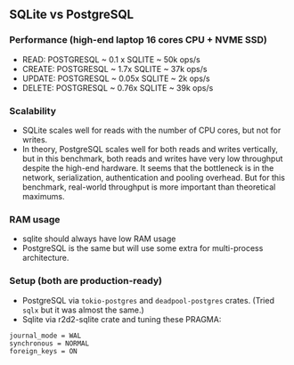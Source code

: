 ## SQLite vs PostgreSQL
### Performance (high-end laptop 16 cores CPU + NVME SSD)
- READ: POSTGRESQL ~ 0.1 x SQLITE ~ 50k ops/s
- CREATE: POSTGRESQL ~ 1.7x SQLITE ~ 37k ops/s
- UPDATE: POSTGRESQL ~ 0.05x SQLITE ~ 2k ops/s
- DELETE: POSTGRESQL ~ 0.76x SQLITE ~ 39k ops/s
### Scalability
- SQLite scales well for reads with the number of CPU cores, but not for writes.
- In theory, PostgreSQL scales well for both reads and writes vertically, but in this benchmark, both reads and writes have very low throughput despite the high-end hardware. It seems that the bottleneck is in the network, serialization, authentication and pooling overhead. But for this benchmark, real-world throughput is more important than theoretical maximums.
### RAM usage
- sqlite should always have low RAM usage
- PostgreSQL is the same but will use some extra for multi-process architecture.
### Setup (both are production-ready)
- PostgreSQL via `tokio-postgres` and `deadpool-postgres` crates. (Tried `sqlx` but it was almost the same.)
- Sqlite via r2d2-sqlite crate and tuning these PRAGMA:
```
journal_mode = WAL
synchronous = NORMAL
foreign_keys = ON
```
